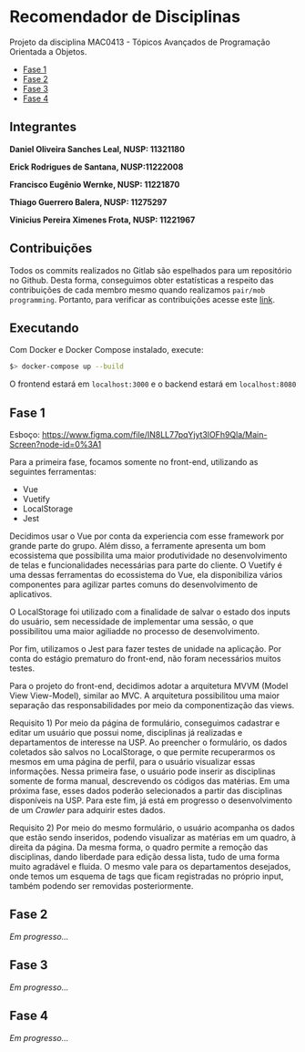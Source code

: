 # Recomendador de Disciplinas

Projeto da disciplina MAC0413 - Tópicos Avançados de Programação Orientada a Objetos.

- [Fase 1](#fase-1)
- [Fase 2](#fase-2)
- [Fase 3](#fase-4)
- [Fase 4](#fase-4)

## Integrantes

**Daniel Oliveira Sanches Leal, NUSP: 11321180**

**Erick Rodrigues de Santana, NUSP:11222008**

**Francisco Eugênio Wernke, NUSP: 11221870**

**Thiago Guerrero Balera, NUSP: 11275297**

**Vinicius Pereira Ximenes Frota, NUSP: 11221967**

## Contribuições

Todos os commits realizados no Gitlab são espelhados para um repositório no Github. Desta forma, conseguimos obter estatísticas a respeito das contribuições de cada membro mesmo quando realizamos `pair/mob programming`. Portanto, para verificar as contribuições acesse este [link](https://github.com/Franwernke/Recomendador-de-Disciplinas/pulse/monthly).

## Executando

Com Docker e Docker Compose instalado, execute:

```bash
$> docker-compose up --build
```

O frontend estará em `localhost:3000` e o backend estará em `localhost:8080`

## Fase 1

Esboço:
https://www.figma.com/file/IN8LL77pqYjyt3lOFh9Qla/Main-Screen?node-id=0%3A1

Para a primeira fase, focamos somente no front-end, utilizando as seguintes ferramentas:
- Vue
- Vuetify
- LocalStorage
- Jest

Decidimos usar o Vue por conta da experiencia com esse framework por grande parte do grupo. Além disso, a ferramente apresenta um bom ecossistema que possibilita uma maior produtividade no desenvolvimento de telas e funcionalidades necessárias para parte do cliente. O Vuetify é uma dessas ferramentas do ecossistema do Vue, ela disponibiliza vários componentes para agilizar partes comuns do desenvolvimento de aplicativos.

O LocalStorage foi utilizado com a finalidade de salvar o estado dos inputs do usuário, sem necessidade de implementar uma sessão, o que possibilitou uma maior agiliadde no processo de desenvolvimento.

Por fim, utilizamos o Jest para fazer testes de unidade na aplicação. Por conta do estágio prematuro do front-end, não foram necessários muitos testes.

Para o projeto do front-end, decidimos adotar a arquitetura MVVM (Model View View-Model), similar ao MVC. A  arquitetura possibilitou uma maior separação das responsabilidades por meio da componentização das views.


Requisito 1) Por meio da página de formulário, conseguimos cadastrar e editar um usuário que possui nome, disciplinas já realizadas e departamentos de interesse na USP. Ao preencher o formulário, os dados coletados são salvos no LocalStorage, o que permite recuperarmos os mesmos em uma página de perfil, para o usuário visualizar essas informações. Nessa primeira fase, o usuário pode inserir as disciplinas somente de forma manual, descrevendo os códigos das matérias. Em uma próxima fase, esses dados poderão selecionados a partir das disciplinas disponíveis na USP. Para este fim, já está em progresso o desenvolvimento de um *Crawler* para adquirir estes dados.

Requisito 2) Por meio do mesmo formulário, o usuário acompanha os dados que estão sendo inseridos, podendo visualizar as matérias em um quadro, à direita da página. Da mesma forma, o quadro permite a remoção das disciplinas, dando liberdade para edição dessa lista, tudo de uma forma muito agradável e fluida. O mesmo vale para os departamentos desejados, onde temos um esquema de tags que ficam registradas no próprio input, também podendo ser removidas posteriormente.

## Fase 2

_Em progresso..._

## Fase 3

_Em progresso..._

## Fase 4

_Em progresso..._
